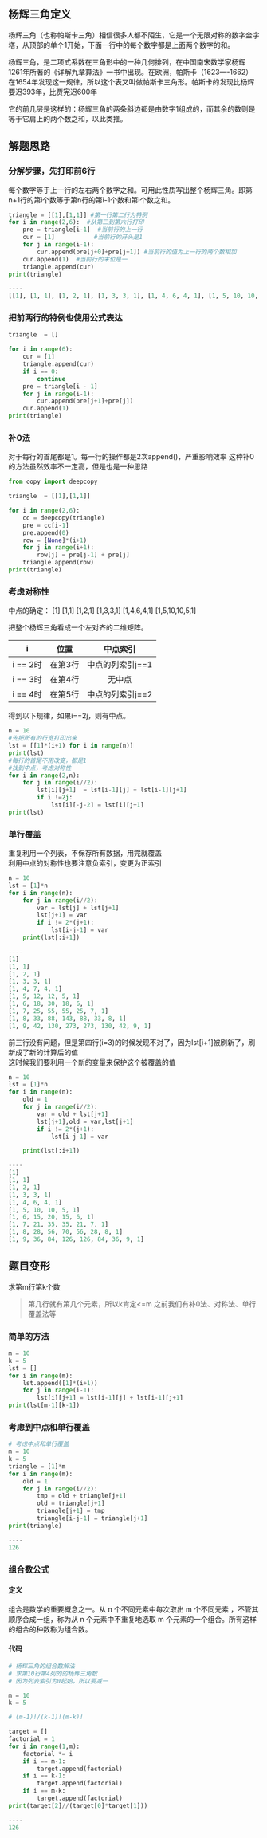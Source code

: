 ## 杨辉三角定义

杨辉三角（也称帕斯卡三角）相信很多人都不陌生，它是一个无限对称的数字金字塔，从顶部的单个1开始，下面一行中的每个数字都是上面两个数字的和。

杨辉三角，是二项式系数在三角形中的一种几何排列，在中国南宋数学家杨辉1261年所著的《详解九章算法》一书中出现。在欧洲，帕斯卡（1623—-1662）在1654年发现这一规律，所以这个表又叫做帕斯卡三角形。帕斯卡的发现比杨辉要迟393年，比贾宪迟600年

它的前几层是这样的：杨辉三角的两条斜边都是由数字1组成的，而其余的数则是等于它肩上的两个数之和，以此类推。

## 解题思路

### 分解步骤，先打印前6行

每个数字等于上一行的左右两个数字之和。可用此性质写出整个杨辉三角。即第n+1行的第i个数等于第n行的第i-1个数和第i个数之和。

```python
triangle = [[1],[1,1]] #第一行第二行为特例
for i in range(2,6):  #从第三到第六行打印
    pre = triangle[i-1]  #当前行的上一行
    cur = [1]           #当前行的开头是1
    for j in range(i-1):
        cur.append(pre[j+0]+pre[j+1]) #当前行的值为上一行的两个数相加
    cur.append(1)  #当前行的末位是一
    triangle.append(cur)
print(triangle)

----
[[1], [1, 1], [1, 2, 1], [1, 3, 3, 1], [1, 4, 6, 4, 1], [1, 5, 10, 10, 5, 1]]

```

### 把前两行的特例也使用公式表达

```python
triangle  = []

for i in range(6):
    cur = [1]
    triangle.append(cur)
    if i == 0:
        continue
    pre = triangle[i - 1]
    for j in range(i-1):
        cur.append(pre[j+1]+pre[j])
    cur.append(1)
print(triangle)
```


### 补0法

对于每行的首尾都是1。每一行的操作都是2次append()，严重影响效率
这种补0的方法虽然效率不一定高，但是也是一种思路



```python
from copy import deepcopy

triangle  = [[1],[1,1]]

for i in range(2,6):
    cc = deepcopy(triangle)
    pre = cc[i-1]
    pre.append(0)
    row = [None]*(i+1)
    for j in range(i+1):
        row[j] = pre[j-1] + pre[j]
    triangle.append(row)
print(triangle)
```


### 考虑对称性

中点的确定：
[1]
[1,1]
[1,2,1]
[1,3,3,1]
[1,4,6,4,1]
[1,5,10,10,5,1]



把整个杨辉三角看成一个左对齐的二维矩阵。

|    i     |  位置   |     中点索引     |
| :------: | :-----: | :--------------: |
| i == 2时 | 在第3行 | 中点的列索引j==1 |
| i == 3时 | 在第4行 |      无中点      |
| i == 4时 | 在第5行 | 中点的列索引j==2 |

得到以下规律，如果i==2j，则有中点。



```python
n = 10
#先把所有的行宽打印出来
lst = [[1]*(i+1) for i in range(n)]
print(lst)
#每行的首尾不用改变，都是1
#找到中点，考虑对称性
for i in range(2,n):
    for j in range(i//2):
        lst[i][j+1]  = lst[i-1][j] + lst[i-1][j+1]
        if i !=2j:
            lst[i][-j-2] = lst[i][j+1]
print(lst)

```

### 单行覆盖

重复利用一个列表，不保存所有数据，用完就覆盖  
利用中点的对称性也要注意负索引，变更为正索引

```python
n = 10   
lst = [1]*n
for i in range(n):
    for j in range(i//2):
        var = lst[j] + lst[j+1]
        lst[j+1] = var
        if i != 2*(j+1):
            lst[i-j-1] = var
    print(lst[:i+1])

----
[1]
[1, 1]
[1, 2, 1]
[1, 3, 3, 1]
[1, 4, 7, 4, 1]
[1, 5, 12, 12, 5, 1]
[1, 6, 18, 30, 18, 6, 1]
[1, 7, 25, 55, 55, 25, 7, 1]
[1, 8, 33, 88, 143, 88, 33, 8, 1]
[1, 9, 42, 130, 273, 273, 130, 42, 9, 1]
```

前三行没有问题，但是第四行(i=3)的时候发现不对了，因为lst[i+1]被刷新了，刷新成了新的计算后的值    
这时候我们要利用一个新的变量来保护这个被覆盖的值

```python
n = 10   
lst = [1]*n
for i in range(n):
    old = 1
    for j in range(i//2):
        var = old + lst[j+1]
        lst[j+1],old = var,lst[j+1]
        if i != 2*(j+1):
            lst[i-j-1] = var

    print(lst[:i+1])

----
[1]
[1, 1]
[1, 2, 1]
[1, 3, 3, 1]
[1, 4, 6, 4, 1]
[1, 5, 10, 10, 5, 1]
[1, 6, 15, 20, 15, 6, 1]
[1, 7, 21, 35, 35, 21, 7, 1]
[1, 8, 28, 56, 70, 56, 28, 8, 1]
[1, 9, 36, 84, 126, 126, 84, 36, 9, 1]
```

## 题目变形

 求第m行第k个数

>第几行就有第几个元素，所以k肯定<=m
>之前我们有补0法、对称法、单行覆盖法等

### 简单的方法

```python
m = 10
k = 5
lst = []
for i in range(m):
    lst.append([1]*(i+1))
    for j in range(i-1):
        lst[i][j+1] = lst[i-1][j] + lst[i-1][j+1]
print(lst[m-1][k-1])
```

### 考虑到中点和单行覆盖

```python
# 考虑中点和单行覆盖
m = 10
k = 5
triangle = [1]*m
for i in range(m):
    old = 1
    for j in range(i//2):
        tmp = old + triangle[j+1]
        old = triangle[j+1]
        triangle[j+1] = tmp
        triangle[i-j-1] = triangle[j+1]
print(triangle)

----
126
```



### 组合数公式

#### 定义

组合是数学的重要概念之一。从 n 个不同元素中每次取出 m 个不同元素 ，不管其顺序合成一组，称为从 n 个元素中不重复地选取 m 个元素的一个组合。所有这样的组合的种数称为组合数。

#### 代码

```python
# 杨辉三角的组合数解法
# 求第10行第4列的的杨辉三角数
# 因为列表索引为0起始，所以要减一

m = 10
k = 5

# (m-1)!/(k-1)!(m-k)!

target = []
factorial = 1
for i in range(1,m):
    factorial *= i
    if i == m-1:
        target.append(factorial)
    if i == k-1:
        target.append(factorial)
    if i == m-k:
        target.append(factorial)
print(target[2]//(target[0]*target[1]))

----
126
```






